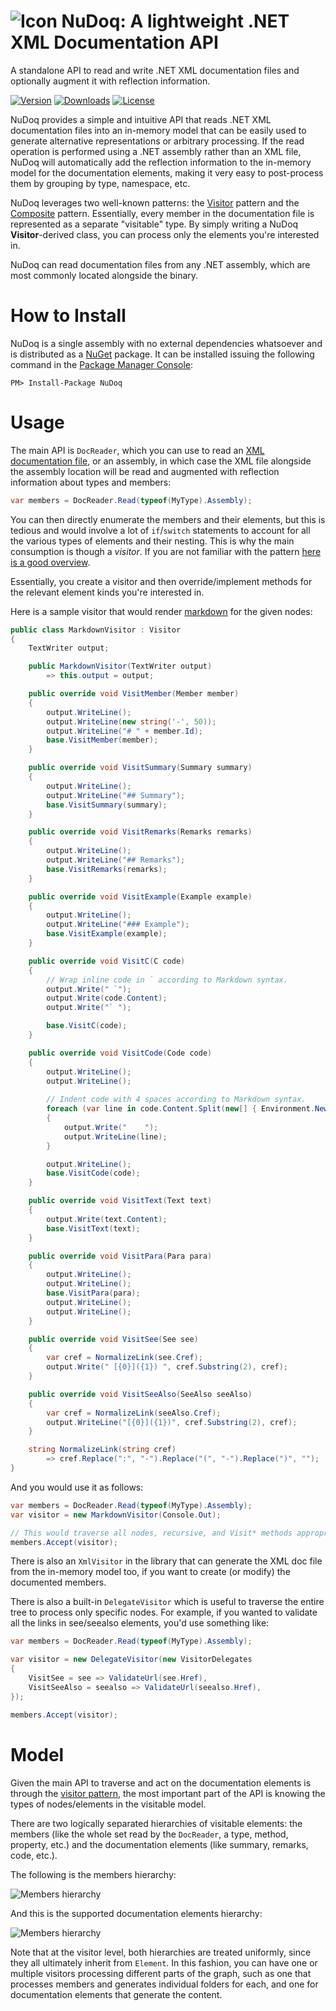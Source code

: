 ![Icon](https://raw.github.com/devlooped/NuDoq/main/doc/Icon-32.png) NuDoq: A lightweight .NET XML Documentation API
================

A standalone API to read and write .NET XML documentation files and optionally augment it with reflection information.

[![Version](https://img.shields.io/nuget/v/NuDoq.svg?color=royalblue)](https://www.nuget.org/packages/NuDoq)
[![Downloads](https://img.shields.io/nuget/dt/NuDoq?color=darkmagenta)](https://www.nuget.org/packages/NuDoq)
[![License](https://img.shields.io/github/license/devlooped/NuDoq.svg?color=blue)](https://github.com/devlooped/NuDoq/blob/main/license.txt)

<!-- #overview -->

NuDoq provides a simple and intuitive API that reads .NET XML documentation files into an in-memory model that can be easily used to generate alternative representations or arbitrary processing. If the read operation is performed using a .NET assembly rather than an XML file, NuDoq will automatically add the reflection information to the in-memory model for the documentation elements, making it very easy to post-process them by grouping by type, namespace, etc.

NuDoq leverages two well-known patterns: the [Visitor](http://en.wikipedia.org/wiki/Visitor_pattern) pattern and the [Composite](http://en.wikipedia.org/wiki/Composite_pattern) pattern. Essentially, every member in the documentation file is represented as a separate "visitable" type. By simply writing a NuDoq **Visitor**-derived class, you can process only the elements you're interested in.

NuDoq can read documentation files from any .NET assembly, which are most commonly located alongside the binary.

<!-- #overview -->

# How to Install
NuDoq is a single assembly with no external dependencies whatsoever and is distributed as a [NuGet](https://nuget.org/packages/NuDoq) package. It can be installed issuing the following command in the [Package Manager Console](http://docs.nuget.org/docs/start-here/using-the-package-manager-console):

	PM> Install-Package NuDoq

<!-- #usage -->
# Usage

The main API is `DocReader`, which you can use to read an [XML documentation file](https://docs.microsoft.com/en-us/dotnet/csharp/codedoc), or an assembly, in which case the XML file alongside the assembly location will be read and augmented with reflection information about types and members:

```csharp
var members = DocReader.Read(typeof(MyType).Assembly);
```

You can then directly enumerate the members and their elements, but this is tedious and would involve a lot of `if`/`switch` statements to account for all the various types of elements and their nesting. This is why the main consumption is though a *visitor*. If you are not familiar with the pattern [here is a good overview](https://dofactory.com/net/visitor-design-pattern). 

Essentially, you create a visitor and then override/implement methods for the relevant element kinds you're interested in.

Here is a sample visitor that would render [markdown](https://www.markdownguide.org/) for the given nodes:

```csharp
public class MarkdownVisitor : Visitor
{
    TextWriter output;

    public MarkdownVisitor(TextWriter output) 
        => this.output = output;

    public override void VisitMember(Member member)
    {
        output.WriteLine();
        output.WriteLine(new string('-', 50));
        output.WriteLine("# " + member.Id);
        base.VisitMember(member);
    }

    public override void VisitSummary(Summary summary)
    {
        output.WriteLine();
        output.WriteLine("## Summary");
        base.VisitSummary(summary);
    }

    public override void VisitRemarks(Remarks remarks)
    {
        output.WriteLine();
        output.WriteLine("## Remarks");
        base.VisitRemarks(remarks);
    }

    public override void VisitExample(Example example)
    {
        output.WriteLine();
        output.WriteLine("### Example");
        base.VisitExample(example);
    }

    public override void VisitC(C code)
    {
        // Wrap inline code in ` according to Markdown syntax.
        output.Write(" `");
        output.Write(code.Content);
        output.Write("` ");

        base.VisitC(code);
    }

    public override void VisitCode(Code code)
    {
        output.WriteLine();
        output.WriteLine();
        
        // Indent code with 4 spaces according to Markdown syntax.
        foreach (var line in code.Content.Split(new[] { Environment.NewLine }, StringSplitOptions.None))
        {
            output.Write("    ");
            output.WriteLine(line);
        }

        output.WriteLine();
        base.VisitCode(code);
    }

    public override void VisitText(Text text)
    {
        output.Write(text.Content);
        base.VisitText(text);
    }

    public override void VisitPara(Para para)
    {
        output.WriteLine();
        output.WriteLine();
        base.VisitPara(para);
        output.WriteLine();
        output.WriteLine();
    }

    public override void VisitSee(See see)
    {
        var cref = NormalizeLink(see.Cref);
        output.Write(" [{0}]({1}) ", cref.Substring(2), cref);
    }

    public override void VisitSeeAlso(SeeAlso seeAlso)
    {
        var cref = NormalizeLink(seeAlso.Cref);
        output.WriteLine("[{0}]({1})", cref.Substring(2), cref);
    }

    string NormalizeLink(string cref)
        => cref.Replace(":", "-").Replace("(", "-").Replace(")", "");
}
```

And you would use it as follows:

```csharp
var members = DocReader.Read(typeof(MyType).Assembly);
var visitor = new MarkdownVisitor(Console.Out);

// This would traverse all nodes, recursive, and Visit* methods appropriately
members.Accept(visitor);
```

There is also an `XmlVisitor` in the library that can generate the XML doc file from the in-memory model too, if you want to create (or modify) the documented members.

There is also a built-in `DelegateVisitor` which is useful to traverse the entire tree to process only specific nodes. For example, if you wanted to validate all the links in see/seealso elements, you'd use something like:

```csharp
var members = DocReader.Read(typeof(MyType).Assembly);

var visitor = new DelegateVisitor(new VisitorDelegates
{
    VisitSee = see => ValidateUrl(see.Href),
    VisitSeeAlso = seealso => ValidateUrl(seealso.Href),
});

members.Accept(visitor);
```

# Model

Given the main API to traverse and act on the documentation elements is through the [visitor pattern](https://dofactory.com/net/visitor-design-pattern), the most important part of the API is knowing the types of nodes/elements in the visitable model.

There are two logically separated hierarchies of visitable elements: the members (like the whole set read by the `DocReader`, a type, method, property, etc.) and the documentation elements (like summary, remarks, code, etc.).

The following is the members hierarchy:

![Members hierarchy](https://raw.githubusercontent.com/devlooped/NuDoq/main/doc/NuDoq.Members.png)

And this is the supported documentation elements hierarchy:

![Members hierarchy](https://raw.githubusercontent.com/devlooped/NuDoq/main/doc/NuDoq.Content.png)

Note that at the visitor level, both hierarchies are treated uniformly, since they all ultimately inherit from `Element`. In this fashion, you can have one or multiple visitors processing different parts of the graph, such as one that processes members and generates individual folders for each, and one for documentation elements that generate the content.


<!-- include https://github.com/devlooped/sponsors/raw/main/footer.md -->